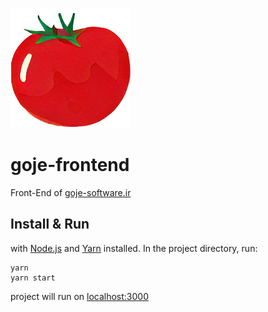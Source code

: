 ![goje logo](https://github.com/goje-softwares/goje-frontend/raw/dev/src/assets/logo192.png)

# goje-frontend

Front-End of [goje-software.ir](https://goje-software.ir)

## Install & Run

with [Node.js](https://nodejs.org/) and [Yarn](https://yarnpkg.com/) installed.
In the project directory, run:

```shell
yarn
yarn start
```

project will run on [localhost:3000](http://localhost:3000)